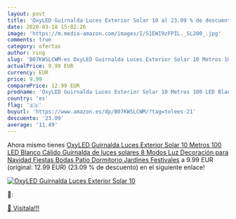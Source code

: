 ```yaml
---
layout: post
title: 'OxyLED Guirnalda Luces Exterior Solar 10 al 23.09 % de descuento'
date: 2020-03-18 15:02:26
image: 'https://m.media-amazon.com/images/I/51EWI9zFPIL._SL200_.jpg'
comments: true
category: ofertas
author: ring
slug: 'B07KWSLCWM-es OxyLED Guirnalda Luces Exterior Solar 10 Metros 100 LED Blanco Cálido Guirnalda de luces solares 8 Modos Luz Decoración para Navidad  Fiestas  Bodas  Patio  Dormitorio Jardines  Festivales'
actualPrice: 9.99 EUR
currency: EUR
price: 9.99
comparePrice: 12.99 EUR
prodname: 'OxyLED Guirnalda Luces Exterior Solar 10 Metros 100 LED Blanco Cálido Guirnalda de luces solares 8 Modos Luz Decoración para Navidad  Fiestas  Bodas  Patio  Dormitorio Jardines  Festivales'
country: 'es'
flag: '🇪🇸'
buyurl: 'https://www.amazon.es/dp/B07KWSLCWM/?tag=tolees-21'
descuento: '23.09'
average: '11.49'
---
```


Ahora mismo tienes [OxyLED Guirnalda Luces Exterior Solar 10 Metros 100 LED Blanco Cálido Guirnalda de luces solares 8 Modos Luz Decoración para Navidad  Fiestas  Bodas  Patio  Dormitorio Jardines  Festivales](https://www.amazon.es/dp/B07KWSLCWM/?tag=tolees-21) a 9.99 EUR (original: 12.99 EUR) (23.09 %  de descuento) en el siguiente enlace!

[![OxyLED Guirnalda Luces Exterior Solar 10](https://m.media-amazon.com/images/I/51EWI9zFPIL._SL200_.jpg)](https://www.amazon.es/dp/B07KWSLCWM/?tag=tolees-21)

🔎:


[🛒 Visítala!!!](https://www.amazon.es/dp/B07KWSLCWM/?tag=tolees-21)
